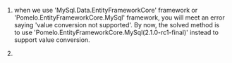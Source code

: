 
1. when we use 'MySql.Data.EntityFrameworkCore' framework or 'Pomelo.EntityFrameworkCore.MySql' framework, you will meet an error saying 'value conversion not supported'. By now, the solved method is to use 'Pomelo.EntityFrameworkCore.MySql(2.1.0-rc1-final)' instead to support value conversion.

2. 

